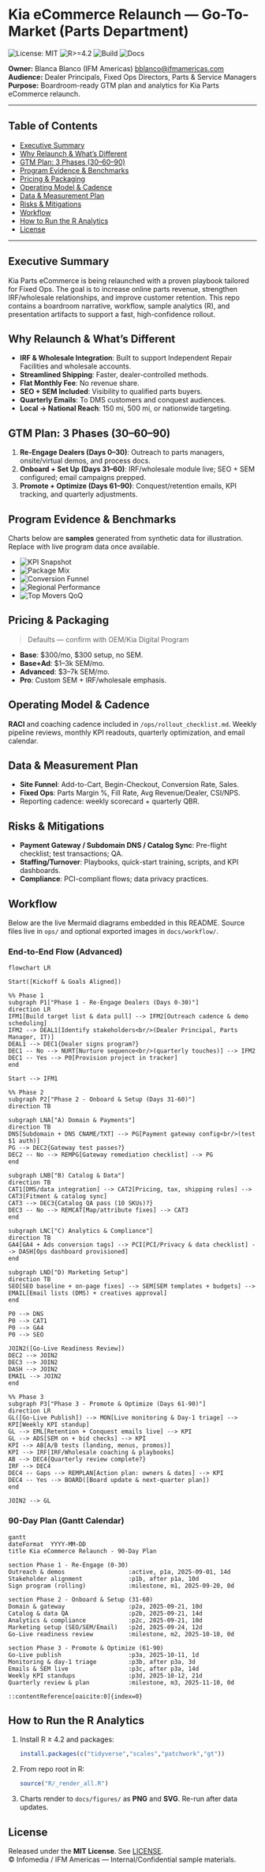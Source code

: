 # Kia eCommerce Relaunch — Go-To-Market (Parts Department)

![License: MIT](https://img.shields.io/badge/License-MIT-green.svg)
![R>=4.2](https://img.shields.io/badge/R-%3E%3D4.2-blue.svg)
![Build](https://img.shields.io/badge/Build-R_Graphs-success.svg)
![Docs](https://img.shields.io/badge/Docs-Updated-brightgreen.svg)

**Owner:** Blanca Blanco (IFM Americas) <bblanco@ifmamericas.com>  
**Audience:** Dealer Principals, Fixed Ops Directors, Parts & Service Managers  
**Purpose:** Boardroom-ready GTM plan and analytics for Kia Parts eCommerce relaunch.

---

## Table of Contents
- [Executive Summary](#executive-summary)
- [Why Relaunch & What’s Different](#why-relaunch--whats-different)
- [GTM Plan: 3 Phases (30–60–90)](#gtm-plan-3-phases-306090)
- [Program Evidence & Benchmarks](#program-evidence--benchmarks)
- [Pricing & Packaging](#pricing--packaging)
- [Operating Model & Cadence](#operating-model--cadence)
- [Data & Measurement Plan](#data--measurement-plan)
- [Risks & Mitigations](#risks--mitigations)
- [Workflow](#workflow)
- [How to Run the R Analytics](#how-to-run-the-r-analytics)
- [License](#license)

---

## Executive Summary
Kia Parts eCommerce is being relaunched with a proven playbook tailored for Fixed Ops. The goal is to increase online parts revenue, strengthen IRF/wholesale relationships, and improve customer retention. This repo contains a boardroom narrative, workflow, sample analytics (R), and presentation artifacts to support a fast, high-confidence rollout.

## Why Relaunch & What’s Different
- **IRF & Wholesale Integration**: Built to support Independent Repair Facilities and wholesale accounts.  
- **Streamlined Shipping**: Faster, dealer-controlled methods.  
- **Flat Monthly Fee**: No revenue share.  
- **SEO + SEM Included**: Visibility to qualified parts buyers.  
- **Quarterly Emails**: To DMS customers and conquest audiences.  
- **Local → National Reach**: 150 mi, 500 mi, or nationwide targeting.

## GTM Plan: 3 Phases (30–60–90)
1. **Re-Engage Dealers (Days 0–30)**: Outreach to parts managers, onsite/virtual demos, and process docs.  
2. **Onboard + Set Up (Days 31–60)**: IRF/wholesale module live; SEO + SEM configured; email campaigns prepped.  
3. **Promote + Optimize (Days 61–90)**: Conquest/retention emails, KPI tracking, and quarterly adjustments.

## Program Evidence & Benchmarks
Charts below are **samples** generated from synthetic data for illustration. Replace with live program data once available.

- ![KPI Snapshot](docs/figures/kpi_snapshot.png)
- ![Package Mix](docs/figures/package_mix.png)
- ![Conversion Funnel](docs/figures/conversion_funnel.png)
- ![Regional Performance](docs/figures/regional_perf.png)
- ![Top Movers QoQ](docs/figures/top_movers.png)

## Pricing & Packaging
> Defaults — confirm with OEM/Kia Digital Program
- **Base**: $300/mo, $300 setup, no SEM.  
- **Base+Ad**: $1–3k SEM/mo.  
- **Advanced**: $3–7k SEM/mo.  
- **Pro**: Custom SEM + IRF/wholesale emphasis.

## Operating Model & Cadence
**RACI** and coaching cadence included in `/ops/rollout_checklist.md`. Weekly pipeline reviews, monthly KPI readouts, quarterly optimization, and email calendar.

## Data & Measurement Plan
- **Site Funnel**: Add-to-Cart, Begin-Checkout, Conversion Rate, Sales.  
- **Fixed Ops**: Parts Margin %, Fill Rate, Avg Revenue/Dealer, CSI/NPS.  
- Reporting cadence: weekly scorecard + quarterly QBR.

## Risks & Mitigations
- **Payment Gateway / Subdomain DNS / Catalog Sync**: Pre-flight checklist; test transactions; QA.  
- **Staffing/Turnover**: Playbooks, quick-start training, scripts, and KPI dashboards.  
- **Compliance**: PCI-compliant flows; data privacy practices.

## Workflow

Below are the live Mermaid diagrams embedded in this README. Source files live in `ops/` and optional exported images in `docs/workflow/`.

### End-to-End Flow (Advanced)

```mermaid
flowchart LR

Start([Kickoff & Goals Aligned])

%% Phase 1
subgraph P1["Phase 1 - Re-Engage Dealers (Days 0-30)"]
direction LR
IFM1[Build target list & data pull] --> IFM2[Outreach cadence & demo scheduling]
IFM2 --> DEAL1[Identify stakeholders<br/>(Dealer Principal, Parts Manager, IT)]
DEAL1 --> DEC1{Dealer signs program?}
DEC1 -- No --> NURT[Nurture sequence<br/>(quarterly touches)] --> IFM2
DEC1 -- Yes --> P0[Provision project in tracker]
end

Start --> IFM1

%% Phase 2
subgraph P2["Phase 2 - Onboard & Setup (Days 31-60)"]
direction TB

subgraph LNA["A) Domain & Payments"]
direction TB
DNS[Subdomain + DNS CNAME/TXT] --> PG[Payment gateway config<br/>(test $1 auth)]
PG --> DEC2{Gateway test passes?}
DEC2 -- No --> REMPG[Gateway remediation checklist] --> PG
end

subgraph LNB["B) Catalog & Data"]
direction TB
CAT1[DMS/data integration] --> CAT2[Pricing, tax, shipping rules] --> CAT3[Fitment & catalog sync]
CAT3 --> DEC3{Catalog QA pass (10 SKUs)?}
DEC3 -- No --> REMCAT[Map/attribute fixes] --> CAT3
end

subgraph LNC["C) Analytics & Compliance"]
direction TB
GA4[GA4 + Ads conversion tags] --> PCI[PCI/Privacy & data checklist] --> DASH[Ops dashboard provisioned]
end

subgraph LND["D) Marketing Setup"]
direction TB
SEO[SEO baseline + on-page fixes] --> SEM[SEM templates + budgets] --> EMAIL[Email lists (DMS) + creatives approval]
end

P0 --> DNS
P0 --> CAT1
P0 --> GA4
P0 --> SEO

JOIN2([Go-Live Readiness Review])
DEC2 --> JOIN2
DEC3 --> JOIN2
DASH --> JOIN2
EMAIL --> JOIN2
end

%% Phase 3
subgraph P3["Phase 3 - Promote & Optimize (Days 61-90)"]
direction LR
GL([Go-Live Publish]) --> MON[Live monitoring & Day-1 triage] --> KPI[Weekly KPI standup]
GL --> EML[Retention + Conquest emails live] --> KPI
GL --> ADS[SEM on + bid checks] --> KPI
KPI --> AB[A/B tests (landing, menus, promos)]
KPI --> IRF[IRF/Wholesale coaching & playbooks]
AB --> DEC4{Quarterly review complete?}
IRF --> DEC4
DEC4 -- Gaps --> REMPLAN[Action plan: owners & dates] --> KPI
DEC4 -- Yes --> BOARD([Board update & next-quarter plan])
end

JOIN2 --> GL
````

### 90-Day Plan (Gantt Calendar)

```mermaid
gantt
dateFormat  YYYY-MM-DD
title Kia eCommerce Relaunch - 90-Day Plan

section Phase 1 - Re-Engage (0-30)
Outreach & demos                  :active, p1a, 2025-09-01, 14d
Stakeholder alignment             :p1b, after p1a, 10d
Sign program (rolling)            :milestone, m1, 2025-09-20, 0d

section Phase 2 - Onboard & Setup (31-60)
Domain & gateway                  :p2a, 2025-09-21, 10d
Catalog & data QA                 :p2b, 2025-09-21, 14d
Analytics & compliance            :p2c, 2025-09-21, 10d
Marketing setup (SEO/SEM/Email)   :p2d, 2025-09-24, 12d
Go-Live readiness review          :milestone, m2, 2025-10-10, 0d

section Phase 3 - Promote & Optimize (61-90)
Go-Live publish                   :p3a, 2025-10-11, 1d
Monitoring & day-1 triage         :p3b, after p3a, 3d
Emails & SEM live                 :p3c, after p3a, 14d
Weekly KPI standups               :p3d, 2025-10-12, 21d
Quarterly review & plan           :milestone, m3, 2025-11-10, 0d
```

```
::contentReference[oaicite:0]{index=0}
```




## How to Run the R Analytics
1. Install R ≥ 4.2 and packages:
   ```r
   install.packages(c("tidyverse","scales","patchwork","gt"))
   ```
2. From repo root in R:
   ```r
   source("R/_render_all.R")
   ```
3. Charts render to `docs/figures/` as **PNG** and **SVG**. Re-run after data updates.

## License
Released under the **MIT License**. See [LICENSE](LICENSE).  
© Infomedia / IFM Americas — Internal/Confidential sample materials.
